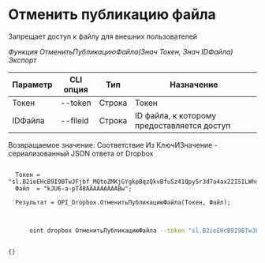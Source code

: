 ﻿---
sidebar_position: 6
---

# Отменить публикацию файла
 Запрещает доступ к файлу для внешних пользователей


*Функция ОтменитьПубликациюФайла(Знач Токен, Знач IDФайла) Экспорт*

  | Параметр | CLI опция | Тип | Назначение |
  |-|-|-|-|
  | Токен | --token | Строка | Токен |
  | IDФайла | --fileid | Строка | ID файла, к которому предоставляется доступ |

  
  Возвращаемое значение:   Соответствие Из КлючИЗначение - сериализованный JSON ответа от Dropbox

```bsl title="Пример кода"
	
  Токен = "sl.B2ieEHcB9I9BTwJFjbf_MQtoZMKjGYgkpBqzQkvBfuSz41Qpy5r3d7a4ax22I5ILWhd9KLbN5L...";
  Файл  = "kJU6-a-pT48AAAAAAAAABw";
  
  Результат = OPI_Dropbox.ОтменитьПубликациюФайла(Токен, Файл);
	
```

```sh title="Пример команды CLI"
    
      oint dropbox ОтменитьПубликациюФайла --token "sl.B2ieEHcB9I9BTwJFjbf_MQtoZMKjGYgkpBqzQkvBfuSz41Qpy5r3d7a4ax22I5ILWhd9KLbN5L..." --fileid %fileid%

```


```json title="Результат"

{}

```
